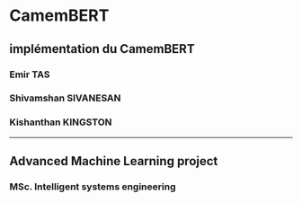 # CamemBERT
implémentation du CamemBERT
---
### Emir TAS
### Shivamshan SIVANESAN
### Kishanthan KINGSTON
---
## Advanced Machine Learning project
### MSc. Intelligent systems engineering
